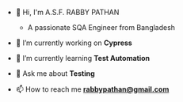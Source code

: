 - 👋 Hi, I'm A.S.F. RABBY PATHAN
  - A passionate SQA Engineer from Bangladesh

- 🔭 I’m currently working on **Cypress**

- 🌱 I’m currently learning **Test Automation**

- 💬 Ask me about **Testing**

- 📫 How to reach me **rabbypathan@gmail.com**

